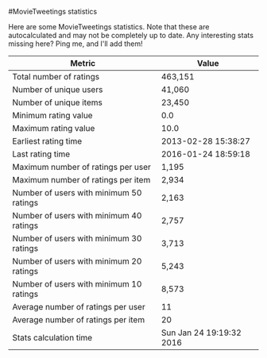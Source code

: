 #MovieTweetings statistics

Here are some MovieTweetings statistics. Note that these are autocalculated and may not be completely up to date. Any interesting stats missing here? Ping me, and I'll add them!

Metric | Value
--- | ---
Total number of ratings                 | 463,151
Number of unique users                  | 41,060
Number of unique items                  | 23,450
Minimum rating value                    | 0.0
Maximum rating value                    | 10.0
Earliest rating time                    | 2013-02-28 15:38:27
Last rating time                        | 2016-01-24 18:59:18
Maximum number of ratings per user      | 1,195
Maximum number of ratings per item      | 2,934
Number of users with minimum 50 ratings | 2,163
Number of users with minimum 40 ratings | 2,757
Number of users with minimum 30 ratings | 3,713
Number of users with minimum 20 ratings | 5,243
Number of users with minimum 10 ratings | 8,573
Average number of ratings per user      | 11
Average number of ratings per item      | 20
Stats calculation time                  | Sun Jan 24 19:19:32 2016

